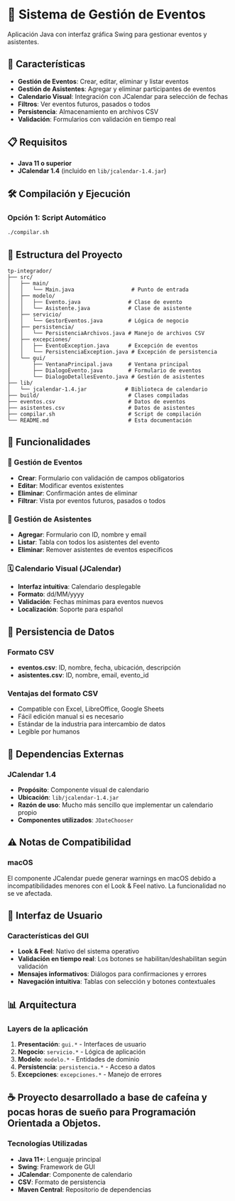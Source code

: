 # 📅 Sistema de Gestión de Eventos

Aplicación Java con interfaz gráfica Swing para gestionar eventos y asistentes.

## 🚀 Características

- **Gestión de Eventos**: Crear, editar, eliminar y listar eventos
- **Gestión de Asistentes**: Agregar y eliminar participantes de eventos
- **Calendario Visual**: Integración con JCalendar para selección de fechas
- **Filtros**: Ver eventos futuros, pasados o todos
- **Persistencia**: Almacenamiento en archivos CSV
- **Validación**: Formularios con validación en tiempo real

## 📋 Requisitos

- **Java 11 o superior**
- **JCalendar 1.4** (incluido en `lib/jcalendar-1.4.jar`)

## 🛠️ Compilación y Ejecución

### Opción 1: Script Automático
```bash
./compilar.sh
```

## 📁 Estructura del Proyecto

```
tp-integrador/
├── src/
│   ├── main/
│   │   └── Main.java                  # Punto de entrada
│   ├── modelo/
│   │   ├── Evento.java               # Clase de evento
│   │   └── Asistente.java            # Clase de asistente
│   ├── servicio/
│   │   └── GestorEventos.java        # Lógica de negocio
│   ├── persistencia/
│   │   └── PersistenciaArchivos.java # Manejo de archivos CSV
│   ├── excepciones/
│   │   ├── EventoException.java      # Excepción de eventos
│   │   └── PersistenciaException.java # Excepción de persistencia
│   └── gui/
│       ├── VentanaPrincipal.java     # Ventana principal
│       ├── DialogoEvento.java        # Formulario de eventos
│       └── DialogoDetallesEvento.java # Gestión de asistentes
├── lib/
│   └── jcalendar-1.4.jar            # Biblioteca de calendario
├── build/                            # Clases compiladas
├── eventos.csv                       # Datos de eventos
├── asistentes.csv                    # Datos de asistentes
├── compilar.sh                       # Script de compilación
└── README.md                         # Esta documentación
```

## 🎯 Funcionalidades

### 📅 Gestión de Eventos
- **Crear**: Formulario con validación de campos obligatorios
- **Editar**: Modificar eventos existentes
- **Eliminar**: Confirmación antes de eliminar
- **Filtrar**: Vista por eventos futuros, pasados o todos

### 👥 Gestión de Asistentes
- **Agregar**: Formulario con ID, nombre y email
- **Listar**: Tabla con todos los asistentes del evento
- **Eliminar**: Remover asistentes de eventos específicos

### 🗓️ Calendario Visual (JCalendar)
- **Interfaz intuitiva**: Calendario desplegable
- **Formato**: dd/MM/yyyy
- **Validación**: Fechas mínimas para eventos nuevos
- **Localización**: Soporte para español

## 💾 Persistencia de Datos

### Formato CSV
- **eventos.csv**: ID, nombre, fecha, ubicación, descripción
- **asistentes.csv**: ID, nombre, email, evento_id

### Ventajas del formato CSV
- Compatible con Excel, LibreOffice, Google Sheets
- Fácil edición manual si es necesario
- Estándar de la industria para intercambio de datos
- Legible por humanos

## 🔧 Dependencias Externas

### JCalendar 1.4
- **Propósito**: Componente visual de calendario
- **Ubicación**: `lib/jcalendar-1.4.jar`
- **Razón de uso**: Mucho más sencillo que implementar un calendario propio
- **Componentes utilizados**: `JDateChooser`

## ⚠️ Notas de Compatibilidad

### macOS
El componente JCalendar puede generar warnings en macOS debido a incompatibilidades menores con el Look & Feel nativo. La funcionalidad no se ve afectada.

## 🎨 Interfaz de Usuario

### Características del GUI
- **Look & Feel**: Nativo del sistema operativo
- **Validación en tiempo real**: Los botones se habilitan/deshabilitan según validación
- **Mensajes informativos**: Diálogos para confirmaciones y errores
- **Navegación intuitiva**: Tablas con selección y botones contextuales

## 📊 Arquitectura

### Layers de la aplicación
1. **Presentación**: `gui.*` - Interfaces de usuario
2. **Negocio**: `servicio.*` - Lógica de aplicación
3. **Modelo**: `modelo.*` - Entidades de dominio
4. **Persistencia**: `persistencia.*` - Acceso a datos
5. **Excepciones**: `excepciones.*` - Manejo de errores


## ☕️ Proyecto desarrollado a base de cafeína y pocas horas de sueño para Programación Orientada a Objetos.



### Tecnologías Utilizadas
- **Java 11+**: Lenguaje principal
- **Swing**: Framework de GUI
- **JCalendar**: Componente de calendario
- **CSV**: Formato de persistencia
- **Maven Central**: Repositorio de dependencias 